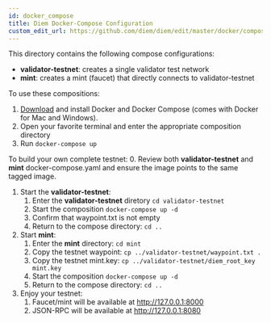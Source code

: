 ```yaml
---
id: docker_compose
title: Diem Docker-Compose Configuration
custom_edit_url: https://github.com/diem/diem/edit/master/docker/compose/README.md
---
```


This directory contains the following compose configurations:
* **validator-testnet**: creates a single validator test network
* **mint**: creates a mint (faucet) that directly connects to validator-testnet

To use these compositions:
1. [Download](https://docs.docker.com/install/) and install Docker and Docker Compose (comes with Docker for Mac and Windows).
2. Open your favorite terminal and enter the appropriate composition directory
3. Run `docker-compose up`

To build your own complete testnet:
0. Review both **validator-testnet** and **mint** docker-compose.yaml and ensure the image points to the same tagged image.
1. Start the **validator-testnet**:
    1. Enter the **validator-testnet** diretory `cd validator-testnet`
    2. Start the composition `docker-compose up -d`
    3. Confirm that waypoint.txt is not empty
    4. Return to the compose directory: `cd ..`
2. Start **mint**:
    1. Enter the **mint** directory: `cd mint`
    2. Copy the testnet waypoint: `cp ../validator-testnet/waypoint.txt .`
    3. Copy the testnet mint.key: `cp ../validator-testnet/diem_root_key mint.key`
    4. Start the composition `docker-compose up -d`
    5. Return to the compose directory: `cd ..`
3. Enjoy your testnet:
    1. Faucet/mint will be available at http://127.0.0.1:8000
    2. JSON-RPC will be available at http://127.0.0.1:8080
